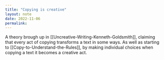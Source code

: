 ```yaml
---
title: "Copying is creative"
layout: note
date: 2022-11-06
permalink:
---
```


A theory brough up in [[Uncreative-Writing-Kenneth-Goldsmith]], claiming that every act of copying transforms a text in some ways. As well as starting to [[Copy-to-Understand-the-Rules]], by making individual choices when copying a text it becomes a creative act. 
